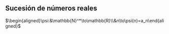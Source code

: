 ## Sucesión de números reales

$\begin{aligned}\psi:&\mathbb{N}^*\to\mathbb{R}\\&n\to\psi(n)=a_n\end{aligned}$